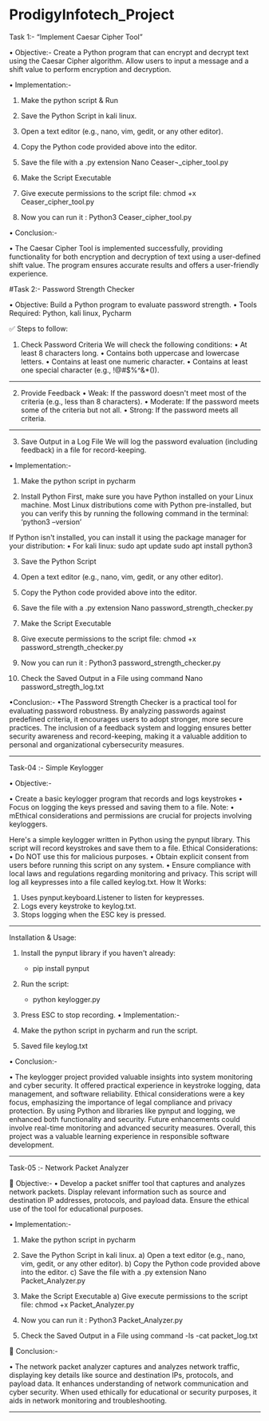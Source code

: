 # ProdigyInfotech_Project 

Task 1:- “Implement Caesar Cipher Tool”

• Objective:-
Create a Python program that can encrypt and decrypt text using the Caesar Cipher algorithm. Allow users to input a message and a shift value to perform encryption and decryption.

•	Implementation:-
1.	Make the python script & Run
2.	Save the Python Script in kali linux.
3.	Open a text editor (e.g., nano, vim, gedit, or any other editor).
4.	Copy the Python code provided above into the editor.
5.	Save the file with a .py extension 
Nano Ceaser¬_cipher_tool.py
 
5.	Make the Script Executable 
6.	Give execute permissions to the script file:
chmod +x Ceaser_cipher_tool.py

7.	Now you can run it :
Python3 Ceaser_cipher_tool.py
 
• Conclusion:-

•	The Caesar Cipher Tool is implemented successfully, providing functionality for both encryption and decryption of text using a user-defined shift value. The program ensures accurate results and offers a user-friendly experience.



#Task 2:-  Password Strength Checker

• Objective: Build a Python program to evaluate password strength.
• Tools Required: Python, kali linux, Pycharm

✅ Steps to follow:
1. Check Password Criteria
We will check the following conditions:
•	At least 8 characters long.
•	Contains both uppercase and lowercase letters.
•	Contains at least one numeric character.
•	Contains at least one special character (e.g., !@#$%^&*()).
________________________________________
2. Provide Feedback
•	Weak: If the password doesn't meet most of the criteria (e.g., less than 8 characters).
•	Moderate: If the password meets some of the criteria but not all.
•	Strong: If the password meets all criteria.
________________________________________
3. Save Output in a Log File
We will log the password evaluation (including feedback) in a file for record-keeping.


•	Implementation:-
1.	Make the python script in pycharm 
 
2.	Install Python
First, make sure you have Python installed on your Linux machine. Most Linux distributions come with Python pre-installed, but you can verify this by running the following command in the terminal:
‘python3 –version’

If Python isn't installed, you can install it using the package manager for your distribution:
•	For kali linux:
sudo apt update
sudo apt install python3
 
3.	Save the Python Script
4.	Open a text editor (e.g., nano, vim, gedit, or any other editor).
5.	Copy the Python code provided above into the editor.
6.	Save the file with a .py extension 
Nano password_strength_checker.py
 
7.	Make the Script Executable 
8.	Give execute permissions to the script file:
chmod +x password_strength_checker.py
 
9.	Now you can run it :
Python3 password_strength_checker.py
 
10.	Check the Saved Output in a File using command
Nano password_stregth_log.txt
 
•Conclusion:-
•The Password Strength Checker is a practical tool for evaluating password robustness. By analyzing passwords against predefined criteria, it encourages users to adopt stronger, more secure practices. The inclusion of a feedback system and logging ensures better security awareness and record-keeping, making it a valuable addition to personal and organizational cybersecurity measures.
________________________________________


Task-04 :- Simple Keylogger

•	Objective:-  

•	Create a basic keylogger program that records and logs keystrokes 
•	Focus on logging the keys pressed and saving them to a file. Note:
•	mEthical considerations and permissions are crucial for projects involving keyloggers.

Here's a simple keylogger written in Python using the pynput library. This script will record keystrokes and save them to a file.
 Ethical Considerations:
•	Do NOT use this for malicious purposes.
•	Obtain explicit consent from users before running this script on any system.
•	Ensure compliance with local laws and regulations regarding monitoring and privacy.
This script will log all keypresses into a file called keylog.txt.
How It Works:
1.	Uses pynput.keyboard.Listener to listen for keypresses.
2.	Logs every keystroke to keylog.txt.
3.	Stops logging when the ESC key is pressed.
________________________________________
Installation & Usage:
1.	Install the pynput library if you haven't already: 
     -  pip install pynput
2.	 Run the script: 
     -  python keylogger.py
3.	 Press ESC to stop recording.
•	Implementation:-
1.	Make the python script in pycharm and run the script. 
 
2.	Saved file keylog.txt 
 





•	Conclusion:- 

•	The keylogger project provided valuable insights into system monitoring and cyber security. It offered practical experience in keystroke logging, data management, and software reliability. Ethical considerations were a key focus, emphasizing the importance of legal compliance and privacy protection. By using Python and libraries like pynput and logging, we enhanced both functionality and security. Future enhancements could involve real-time monitoring and advanced security measures. Overall, this project was a valuable learning experience in responsible software development.

________________________________________



Task-05 :- Network Packet Analyzer

	Objective:-
•	Develop a packet sniffer tool that captures and analyzes network packets. Display relevant     information such as source and destination IP addresses, protocols, and payload data.
Ensure the ethical use of the tool for educational purposes.



•	Implementation:-
1.	Make the python script in pycharm
 

2.	Save the Python Script in kali linux.
a)	Open a text editor (e.g., nano, vim, gedit, or any other editor).
b)	Copy the Python code provided above into the editor.
c)	Save the file with a .py extension 
Nano Packet_Analyzer.py
 
3.	Make the Script Executable 
a)	Give execute permissions to the script file:
 chmod +x Packet_Analyzer.py
 
4.	Now you can run it :
            Python3 Packet_Analyzer.py
 
5.	Check the Saved Output in a File using command
-ls
-cat packet_log.txt
 

	Conclusion:-

•	The network packet analyzer captures and analyzes network traffic, displaying key details like source and destination IPs, protocols, and payload data. It enhances understanding of network communication and cyber security. When used ethically for educational or security purposes, it aids in network monitoring and troubleshooting. 

________________________________________
